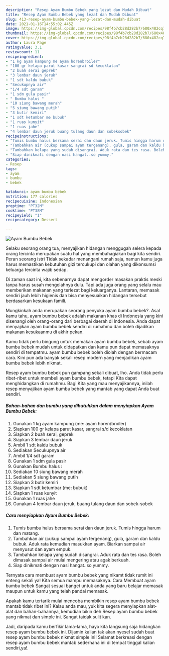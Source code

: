 ```yaml
---
description: "Resep Ayam Bumbu Bebek yang lezat dan Mudah Dibuat"
title: "Resep Ayam Bumbu Bebek yang lezat dan Mudah Dibuat"
slug: 413-resep-ayam-bumbu-bebek-yang-lezat-dan-mudah-dibuat
date: 2021-01-16T14:55:02.445Z
image: https://img-global.cpcdn.com/recipes/98f4b7cb28d282b7/680x482cq70/ayam-bumbu-bebek-foto-resep-utama.jpg
thumbnail: https://img-global.cpcdn.com/recipes/98f4b7cb28d282b7/680x482cq70/ayam-bumbu-bebek-foto-resep-utama.jpg
cover: https://img-global.cpcdn.com/recipes/98f4b7cb28d282b7/680x482cq70/ayam-bumbu-bebek-foto-resep-utama.jpg
author: Laura Page
ratingvalue: 3.1
reviewcount: 11
recipeingredient:
- "1 kg ayam kampung me ayam horenbroiler"
- "100 gr kelapa parut kasar sangrai sd kecoklatan"
- "2 buah serai geprek"
- "3 lembar daun jeruk"
- "1 sdt kaldu bubuk"
- "Secukupnya air"
- "1/4 sdt garam"
- "1 sdm gula pasir"
- " Bumbu halus "
- "10 siung bawang merah"
- "5 siung bawang putih"
- "3 butir kemiri"
- "1 sdt ketumbar me bubuk"
- "1 ruas kunyit"
- "1 ruas jahe"
- "4 lembar daun jeruk buang tulang daun dan sobeksobek"
recipeinstructions:
- "Tumis bumbu halus bersama serai dan daun jeruk. Tumis hingga harum dan matang."
- "Tambahkan air (cukup sampai ayam tergenang), gula, garam dan kaldu bubuk. Aduk rata kemudian masukkan ayam. Biarkan sampai air menyusut dan ayam empuk."
- "Tambahkan kelapa yang sudah disangrai. Aduk rata dan tes rasa. Boleh dimasak sampai air mulai mengering atau agak berkuah."
- "Siap dinikmati dengan nasi hangat..so yummy."
categories:
- Resep
tags:
- ayam
- bumbu
- bebek

katakunci: ayam bumbu bebek 
nutrition: 177 calories
recipecuisine: Indonesian
preptime: "PT32M"
cooktime: "PT38M"
recipeyield: "1"
recipecategory: Dessert

---
```



![Ayam Bumbu Bebek](https://img-global.cpcdn.com/recipes/98f4b7cb28d282b7/680x482cq70/ayam-bumbu-bebek-foto-resep-utama.jpg)

Selaku seorang orang tua, menyajikan hidangan menggugah selera kepada orang tercinta merupakan suatu hal yang membahagiakan bagi kita sendiri. Peran seorang istri Tidak sekadar menangani rumah saja, namun kamu juga harus memastikan kebutuhan gizi tercukupi dan olahan yang dikonsumsi keluarga tercinta wajib sedap.

Di zaman  saat ini, kita sebenarnya dapat mengorder masakan praktis meski tanpa harus susah mengolahnya dulu. Tapi ada juga orang yang selalu mau memberikan makanan yang terlezat bagi keluarganya. Lantaran, memasak sendiri jauh lebih higienis dan bisa menyesuaikan hidangan tersebut berdasarkan kesukaan famili. 



Mungkinkah anda merupakan seorang penyuka ayam bumbu bebek?. Asal kamu tahu, ayam bumbu bebek adalah makanan khas di Indonesia yang kini disenangi oleh orang-orang dari berbagai daerah di Indonesia. Anda dapat menyajikan ayam bumbu bebek sendiri di rumahmu dan boleh dijadikan makanan kesukaanmu di akhir pekan.

Kamu tidak perlu bingung untuk memakan ayam bumbu bebek, sebab ayam bumbu bebek mudah untuk didapatkan dan kamu pun dapat memasaknya sendiri di tempatmu. ayam bumbu bebek boleh diolah dengan bermacam cara. Kini pun ada banyak sekali resep modern yang menjadikan ayam bumbu bebek lebih nikmat.

Resep ayam bumbu bebek pun gampang sekali dibuat, lho. Anda tidak perlu ribet-ribet untuk membeli ayam bumbu bebek, tetapi Kita dapat menghidangkan di rumahmu. Bagi Kita yang mau menyajikannya, inilah resep menyajikan ayam bumbu bebek yang mantab yang dapat Anda buat sendiri.

<!--inarticleads1-->

##### Bahan-bahan dan bumbu yang dibutuhkan dalam menyiapkan Ayam Bumbu Bebek:

1. Gunakan 1 kg ayam kampung (me: ayam horen/broiler)
1. Siapkan 100 gr kelapa parut kasar, sangrai s/d kecoklatan
1. Siapkan 2 buah serai, geprek
1. Siapkan 3 lembar daun jeruk
1. Ambil 1 sdt kaldu bubuk
1. Sediakan Secukupnya air
1. Ambil 1/4 sdt garam
1. Gunakan 1 sdm gula pasir
1. Gunakan  Bumbu halus :
1. Sediakan 10 siung bawang merah
1. Sediakan 5 siung bawang putih
1. Siapkan 3 butir kemiri
1. Siapkan 1 sdt ketumbar (me: bubuk)
1. Siapkan 1 ruas kunyit
1. Gunakan 1 ruas jahe
1. Gunakan 4 lembar daun jeruk, buang tulang daun dan sobek-sobek




<!--inarticleads2-->

##### Cara menyiapkan Ayam Bumbu Bebek:

1. Tumis bumbu halus bersama serai dan daun jeruk. Tumis hingga harum dan matang.
1. Tambahkan air (cukup sampai ayam tergenang), gula, garam dan kaldu bubuk. Aduk rata kemudian masukkan ayam. Biarkan sampai air menyusut dan ayam empuk.
1. Tambahkan kelapa yang sudah disangrai. Aduk rata dan tes rasa. Boleh dimasak sampai air mulai mengering atau agak berkuah.
1. Siap dinikmati dengan nasi hangat..so yummy.




Ternyata cara membuat ayam bumbu bebek yang nikamt tidak rumit ini enteng sekali ya! Kita semua mampu memasaknya. Cara Membuat ayam bumbu bebek Sangat sesuai banget untuk anda yang baru belajar memasak maupun untuk kamu yang telah pandai memasak.

Apakah kamu tertarik mulai mencoba membikin resep ayam bumbu bebek mantab tidak ribet ini? Kalau anda mau, yuk kita segera menyiapkan alat-alat dan bahan-bahannya, kemudian bikin deh Resep ayam bumbu bebek yang nikmat dan simple ini. Sangat taidak sulit kan. 

Jadi, daripada kamu berfikir lama-lama, hayo kita langsung saja hidangkan resep ayam bumbu bebek ini. Dijamin kalian tak akan nyesel sudah buat resep ayam bumbu bebek nikmat simple ini! Selamat berkreasi dengan resep ayam bumbu bebek mantab sederhana ini di tempat tinggal kalian sendiri,ya!.

